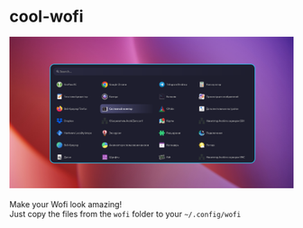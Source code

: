 # cool-wofi
![Alt text](img.png?raw=true "cool-wofi")
<br><br>
Make your Wofi look amazing!
<br>
Just copy the files from the `wofi` folder to your `~/.config/wofi`

